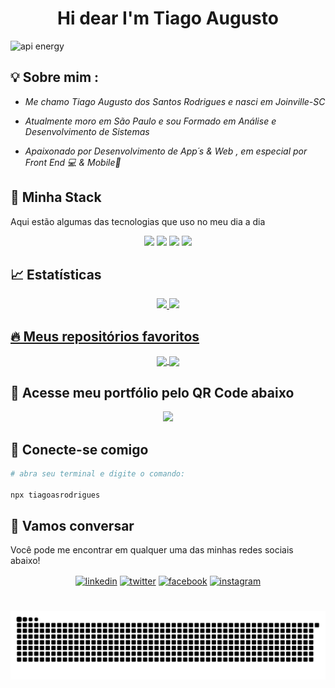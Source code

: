 <h1 align="center">Hi dear <!-- <img src="https://c.tenor.com/oqXocliEYAMAAAAi/hello-yellow.gif" width="30px">, --> I'm Tiago Augusto</h1>

![api energy](https://i.ibb.co/R2VMHfm/api.gif)

## 💡 Sobre mim :
 - *Me chamo Tiago Augusto dos Santos Rodrigues e nasci em Joinville-SC* 

 - *Atualmente moro em São Paulo e sou Formado em Análise e Desenvolvimento de Sistemas* 
 
 - *Apaixonado por Desenvolvimento de App´s & Web , em especial por Front End 💻 & Mobile📱* 


## 🔮 Minha Stack
 Aqui estão algumas das tecnologias que uso no meu dia a dia

<div align="center">
 <img src="https://media.giphy.com/media/GGUWNkFRnS30aA5wHS/giphy.gif" width="100"> 
 <img src="https://media.giphy.com/media/4kRz5NID6PHLriSipb/giphy.gif" width="125">  
 <img src="https://media.giphy.com/media/54UkoSdqSuYsGZkS5G/giphy.gif" width="115">
 <img src="https://media.giphy.com/media/6hyL4XSR9sWOp1qfjB/giphy.gif" width="100">      
</div>


## 📈 Estatísticas

<div align="center">
  <a href="https://github.com/tiagoasrodrigues">
  <img height="180em" src="https://github-readme-stats.vercel.app/api/top-langs/?username=tiagoasrodrigues&layout=compact&langs_count=7&theme=react&hide_border=true"/>
  <img height="180em" src="https://github-readme-stats.vercel.app/api?username=tiagoasrodrigues&show_icons=true&theme=react&include_all_commits=true&count_private=true&hide_border=true"/>
</div>
  


## 🔥 Meus repositórios favoritos

<div align="center">
 <a href="https://github.com/tiagoasrodrigues/ignews">
  <img align="center" src="https://github-readme-stats.vercel.app/api/pin/?username=tiagoasrodrigues&repo=ignews&theme=react&hide_border=true" />
</a>
<a href="https://github.com/tiagoasrodrigues/gameplay">
  <img align="center" src="https://github-readme-stats.vercel.app/api/pin/?username=tiagoasrodrigues&repo=gameplay&theme=react&hide_border=true" />
</a>
</div>
  
## 🚀 Acesse meu portfólio pelo QR Code abaixo

<div align="center">
  <img src="https://i.ibb.co/Ny1BY0b/qrcode-tiagoasrodrigues-vercel-app.png">
</div>
 
## 🍻 Conecte-se comigo

```bash
# abra seu terminal e digite o comando: 
 
npx tiagoasrodrigues
```


## :speech_balloon: Vamos conversar  

Você pode me encontrar em qualquer uma das minhas redes sociais abaixo! 
  
  <div align="center">  
  <a href="https://www.linkedin.com/in/dev-tiago-augusto/" target="_blank"><img align="center" src="https://i.ibb.co/Bzd7FPk/linkedin.png" alt="linkedin" border="0" height="50" width="50" /></a>
  <a href="https://twitter.com/tiagoasrodrigs" target="_blank"><img align="center" src="https://i.ibb.co/SfgjdCw/twitter.png" alt="twitter" border="0" height="50" width="50" /></a>
  <a href="https://www.facebook.com/tiagoaugustodossantosrodrigues/" target="_blank"><img align="center" src="https://i.ibb.co/f881qSD/facebook.png" alt="facebook" border="0" height="50" width="50" /></a>
  <a href="https://www.instagram.com/tiagoaugustosr/" target="_blank"><img align="center" src="https://i.ibb.co/dQZJwCm/instagram.png" alt="instagram" border="0" height="50" width="50" /></a>
</div>

  
#
 
![Snake animation](https://github.com/Ricmaloy/Ricmaloy/blob/output/github-contribution-grid-snake.svg)
  
<!--  
<h1 align="center">Hi dear <img src="https://raw.githubusercontent.com/kaueMarques/kaueMarques/master/hi.gif" width="30px">, I'm Tiago Augusto</h1>
<h3 align="center">I'm a System Analyst & Front-End Developer</h3>

<p align="left"> 
  <img src="https://komarev.com/ghpvc/?username=tiagoasrodrigues" alt="tiagoasrodrigues"  height="25"/>
</p>

 
  <p align="center">
    <img src=https://i.ibb.co/S6jpYPc/BANNER-TIAGO-FRONT-END-DEVELOPER-DESC-BORDER.png alt="cover" style="border-radius:5%">
  </p>


<h3 align="center">Technologies</h3>
<p align="center">
<img src="https://cdn.jsdelivr.net/gh/devicons/devicon/icons/html5/html5-plain.svg" alt="html5"  width="25" height="25"/>
  <img src="https://cdn.jsdelivr.net/gh/devicons/devicon/icons/css3/css3-plain.svg" alt="css3"  width="25" height="25"/>
  <img src="https://cdn.jsdelivr.net/gh/devicons/devicon/icons/javascript/javascript-plain.svg" alt="javascript" width="25" height="25"/>
  <img src="https://cdn.jsdelivr.net/gh/devicons/devicon/icons/react/react-original.svg" alt="reactjs" width="25" height="25"/>
  <img src="https://i.ibb.co/NVZS8BJ/nextjs.png" alt="nextjs" width="25" height="25"/>
  <img src="https://cdn.jsdelivr.net/gh/devicons/devicon/icons/typescript/typescript-plain.svg" alt="typescript" width="25" height="25"/>
  <img src="https://cdn.jsdelivr.net/gh/devicons/devicon/icons/sass/sass-original.svg" alt="sass"  width="25" height="25"/>
  <img src="https://cdn.jsdelivr.net/gh/devicons/devicon/icons/firebase/firebase-plain.svg" alt="firebase" width="25" height="25"/>
  <img src="https://cdn.jsdelivr.net/gh/devicons/devicon/icons/linux/linux-original.svg" alt="linux" width="25" height="25"/>
  <img src="https://cdn.jsdelivr.net/gh/devicons/devicon/icons/canva/canva-original.svg" alt="canva" width="25" height="25"/>
</p>

<h3 align="center">GitHub Status</h3>

<p align="center"border="0">
<img src="https://github-readme-stats.vercel.app/api?username=tiagoasrodrigues&show_icons=true" alt="tiagoasrodrigues"/> 
</p>

<h3 align="center">Social networks</h3>

Add features
### Autor <a id="autor"> </a>

<a href="https://github.com/Seu-perfil" style="text-decoration: none;">
<img style="border-radius: 50%;" src="url-de-alguma-imagem-por-exemplo-do-github"/>

<br />
<span> Feito com ❤️ por Seu Nome 👋 Entre em contato! </span> 
</a> 

- 📫 How to reach me **tiagoasrodrigues@protonmail.com** and <img border="" width="15" height="15" text-align="center" src="https://user-     images.githubusercontent.com/68797494/110377289-fd38a480-8032-11eb-8b3c-27450410686a.png"></a></center> @tiagoasrodrigues

**tiagoasrodrigues/tiagoasrodrigues** is a ✨ _special_ ✨ repository because its `README.md` (this file) appears on your GitHub profile.

Here are some ideas to get you started:

- 🔭 I’m currently working on ...
- 🌱 I’m currently learning ...
- 👯 I’m looking to collaborate on ...
- 🤔 I’m looking for help with ...
- 💬 Ask me about ...
- 📫 How to reach me: ...
- 😄 Pronouns: ...
- ⚡ Fun fact: ...

[![Instagram Badge](https://img.shields.io/badge/-tiagoaugustosr-black?style=flat-square&labelColor=black&logo=instagram&logoColor=white&link=https://www.instagram.com/tiagoaugustosr/)](https://www.instagram.com/tiagoaugustosr/)
[![Linkedin Badge](https://img.shields.io/badge/-Tiago%20Augusto-black?style=flat-square&logo=Linkedin&logoColor=white&link=https://www.linkedin.com/in/dev-tiago-augusto/)](https://www.linkedin.com/in/dev-tiago-augusto/)
Add new features
  
<div align="center">
<a href="https://twitter.com/tiagoasrodrigs" target="_blank"><img src="https://img.shields.io/badge/Twitter-2CA5E0?style=for-the-badge&logo=twitter&logoColor=white" target="_blank"></a>  
<a href="https://github.com/tiagoasrodrigues"><img src="https://img.shields.io/badge/-Github-%23333?style=for-the-badge&logo=github&logoColor=white" target="_blank"></a>  
<a href="https://instagram.com/tiagoaugustosr" target="_blank"><img src="https://img.shields.io/badge/-Instagram-%23E4405F?style=for-the-badge&logo=instagram&logoColor=white" target="_blank"></a>  
<a href="https://tiagoasrodrigues.vercel.app/" target="_blank"><img src="https://img.shields.io/badge/Website-7289DA?style=for-the-badge&logo=googlechrome&logoColor=white" target="_blank"></a>  
<a href="mailto:tiagoasrodrigues.dev@gmail.com"><img src="https://img.shields.io/badge/-Gmail-ff9800?style=for-the-badge&logo=gmail&logoColor=white" target="_blank"></a>  
<a href="https://www.linkedin.com/in/dev-tiago-augusto/" target="_blank"><img src="https://img.shields.io/badge/-LinkedIn-%230077B5?style=for-the-badge&logo=linkedin&logoColor=white" target="_blank"></a>  
<a href="https://www.twitch.tv/Tiago_Ferland" target="_blank"><img src="https://img.shields.io/badge/Twitch-9146FF?style=for-the-badge&logo=twitch&logoColor=white" target="_blank"></a>
</div>
-->
